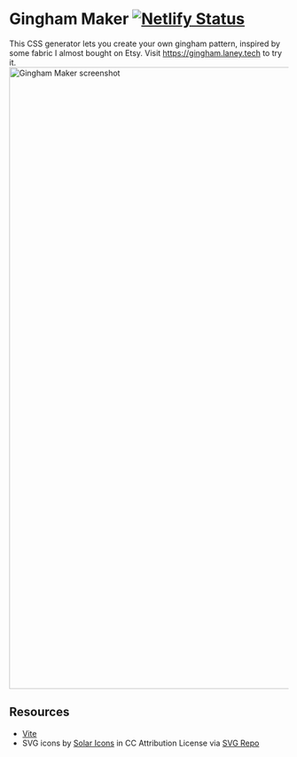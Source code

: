 # Gingham Maker [![Netlify Status](https://api.netlify.com/api/v1/badges/03899660-c0ca-4639-8255-dd1b64405c25/deploy-status)](https://app.netlify.com/sites/gingham-maker/deploys)

This CSS generator lets you create your own gingham pattern, inspired by some fabric I almost bought on Etsy. Visit https://gingham.laney.tech to try it.
<img width="1121" alt="Gingham Maker screenshot" src="https://github.com/laneysmith/gingham/assets/11357045/290c1d9c-5e9b-40f7-b505-1a224bdf0a54">

## Resources

- <a href="https://vitejs.dev/" target="_blank">Vite</a>
- SVG icons by <a href="https://www.figma.com/community/file/1166831539721848736?ref=svgrepo.com" target="_blank">Solar Icons</a> in CC Attribution License via <a href="https://www.svgrepo.com/" target="_blank">SVG Repo</a>
